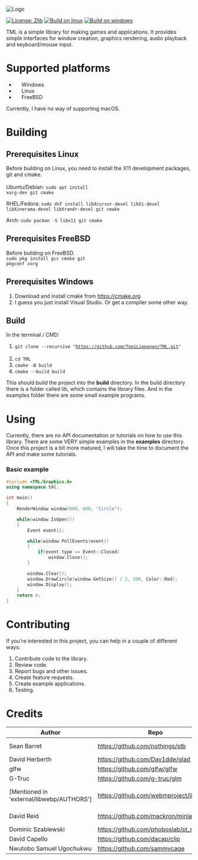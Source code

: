 ![Logo](https://user-images.githubusercontent.com/86045205/139578779-10c9f5cc-1185-4a45-a500-09b9c02be1ff.png)

[![License: Zlib](https://img.shields.io/badge/License-Zlib-red.svg)](https://opensource.org/licenses/Zlib)
[![Build on linux](https://github.com/ToniLipponen/TML/actions/workflows/build_linux.yml/badge.svg?branch=master)](https://github.com/ToniLipponen/TML/actions/workflows/build_linux.yml)
[![Build on windows](https://github.com/ToniLipponen/TML/actions/workflows/build_windows.yml/badge.svg?branch=master)](https://github.com/ToniLipponen/TML/actions/workflows/build_windows.yml)

TML is a simple library for making games and applications. It provides simple interfaces for window creation, graphics rendering, audio playback and keyboard/mouse input. 

# Supported platforms
- <img src="https://upload.wikimedia.org/wikipedia/commons/thumb/0/0a/Unofficial_Windows_logo_variant_-_2002–2012_%28Multicolored%29.svg/1161px-Unofficial_Windows_logo_variant_-_2002–2012_%28Multicolored%29.svg.png" width=14 height=14 alt=""> Windows
- <img src="https://upload.wikimedia.org/wikipedia/commons/thumb/3/35/Tux.svg/1200px-Tux.svg.png" width=14 height=14 alt=""> Linux
- <img src="https://seeklogo.com/images/F/freebsd-logo-542DF4765A-seeklogo.com.png" width=14 height=14 alt=""> FreeBSD

Currently, I have no way of supporting macOS.

# Building
## Prerequisites Linux
Before building on Linux, you need to install the X11 development packages, git and cmake.<br><br>
Ubuntu/Debian: <code>sudo apt install xorg-dev git cmake</code>

RHEL/Fedora: <code>sudo dnf install libXcursor-devel libXi-devel libXinerama-devel libXrandr-devel git cmake</code>

Arch: <code>sudo pacman -S libx11 git cmake</code>

## Prerequisites FreeBSD
Before building on FreeBSD.<br>
<code>sudo pkg install gcc cmake git pkgconf xorg</code>

## Prerequisites Windows
1. Download and install cmake from https://cmake.org
2. I guess you just install Visual Studio. Or get a compiler some other way.

## Build
In the terminal / CMD:<br>
1. <code>git clone --recursive "https://github.com/ToniLipponen/TML.git" </code><br>
2. <code>cd TML</code><br>
3. <code>cmake -B build</code><br>
4. <code>cmake --build build</code><br>

This should build the project into the <b>build</b> directory. In the build directory there is a folder called lib, which contains the library files. And in the examples folder there are some small example programs.

# Using
Currently, there are no API documentation or tutorials on how to use this library. There are some VERY simple examples in the <b>examples</b> directory. Once this project is a bit more matured, I will take the time to document the API and make some tutorials.

### Basic example
```cpp
#include <TML/Graphics.h>
using namespace tml;

int main()
{
    RenderWindow window(800, 600, "Circle");

    while(window.IsOpen())
    {
        Event event{};

        while(window.PollEvents(event))
        {
            if(event.type == Event::Closed)
                window.Close();
        }

        window.Clear();
        window.DrawCircle(window.GetSize() / 2, 200, Color::Red);
        window.Display();
    }
    return 0;
}
```
# Contributing
If you're interested in this project, you can help in a couple of different ways:

1. Contribute code to the library.
2. Review code.
3. Report bugs and other issues.
4. Create feature requests.
5. Create example applications.
6. Testing.

# Credits
|Author|Repo|Library|License|
|------|----|---|-------|
|Sean Barret|https://github.com/nothings/stb|stb libraries|Public Domain|
|David Herberth|https://github.com/Dav1dde/glad|glad|MIT|
|glfw|https://github.com/glfw/glfw|glfw|Zlib|
|G-Truc|https://github.com/g-truc/glm|glm|MIT|
|[Mentioned in 'external/libwebp/AUTHORS']|https://github.com/webmproject/libwebp/|libwebp|BSD 3-clause License|
| David Reid                             |https://github.com/mackron/miniaudio|miniaudio|Public Domain|
| Dominic Szablewski                     |https://github.com/phoboslab/pl_mpeg|pl_mpeg|MIT|
| David Capello                          |https://github.com/dacap/clip|clip|MIT|
| Nwutobo Samuel Ugochukwu               |https://github.com/sammycage|lunasvg|MIT|
